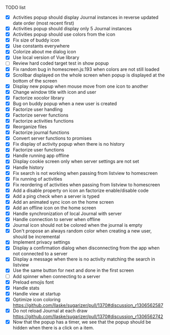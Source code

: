 TODO list
* [x] Activities popup should display Journal instances in reverse updated date order (most recent first)
* [x] Activities popup should display only 5 Journal instances
* [x] Activities popup should use colors from the icon
* [x] Fix size of buddy icon
* [x] Use constants everywhere
* [x] Colorize about me dialog icon
* [x] Use local version of Vue library
* [ ] Review hard coded target test in show popup
* [x] Fix random bug in homescreen.js:193 when colors are not still loaded
* [x] Scrollbar displayed on the whole screen when popup is displayed at the bottom of the screen
* [x] Display new popup when mouse move from one icon to another
* [x] Change window title with icon and user
* [x] Factorize xocolor library
* [x] Bug on buddy popup when a new user is created
* [x] Factorize user handling
* [x] Factorize server functions
* [x] Factorize activities functions
* [x] Reorganize files
* [x] Factorize journal functions
* [x] Convert server functions to promises
* [x] Fix display of activity popup when there is no history
* [x] Factorize user functions
* [x] Handle running app offline
* [x] Display cookie screen only when server settings are not set
* [x] Handle history
* [x] Fix search is not working when passing from listview to homescreen
* [x] Fix running of activities
* [x] Fix reordering of activities when passing from listview to homescreen
* [x] Add a disable property on icon an factorize enable/disable code
* [x] Add a ping check when a server is typed 
* [x] Add an animated sync icon on the home screen
* [x] Add an offline icon on the home screen
* [x] Handle synchronization of local Journal with server
* [x] Handle connection to server when offline
* [x] Journal icon should not be colored when the journal is empty
* [x] Don't propose an always random color when creating a new user, should be incremental
* [x] Implement privacy settings
* [x] Display a confirmation dialog when disconnecting from the app when not connected to a server
* [x] Display a message when there is no activity matching the search in listview
* [x] Use the same button for next and done in the first screen
* [ ] Add spinner when connecting to a server
* [x] Preload emojis font
* [x] Handle stats
* [x] Handle view at startup
* [x] Optimize icon coloring https://github.com/llaske/sugarizer/pull/1370#discussion_r1306562587
* [x] Do not reload Journal at each draw https://github.com/llaske/sugarizer/pull/1370#discussion_r1306562742 
* [x] Now that the popup has a timer, we see that the popup should be hidden when there is a click on a item.